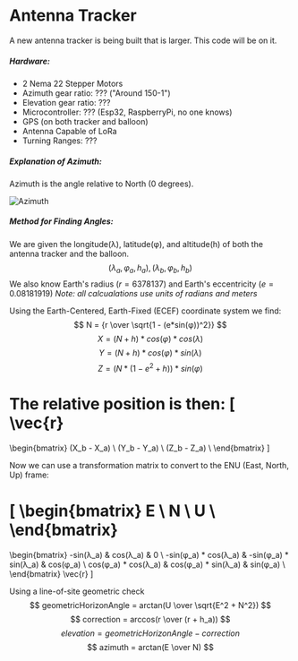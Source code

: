 

# Antenna Tracker


A new antenna tracker is being built that is larger. This code will be on it.

##### Hardware:

- 2 Nema 22 Stepper Motors
- Azimuth gear ratio: ??? ("Around 150-1")
- Elevation gear ratio: ???
- Microcontroller: ??? (Esp32, RaspberryPi, no one knows)
- GPS (on both tracker and balloon)
- Antenna Capable of LoRa
- Turning Ranges: ???

##### Explanation of Azimuth:

Azimuth is the angle relative to North (0 degrees).

![Azimuth](https://www.pveducation.org/sites/default/files/PVCDROM/Properties-of-Sunlight/Images/AZIMUTH.gif)

##### Method for Finding Angles:

We are given the longitude(λ), latitude(φ), and altitude(h) of both the antenna tracker and the balloon.
$$ (λ_a, φ_a, h_a), (λ_b, φ_b, h_b) $$
We also know Earth's radius $(r = 6378137)$ and Earth's eccentricity $(e = 0.08181919)$
*Note: all calcualations use units of radians and meters*

Using the Earth-Centered, Earth-Fixed (ECEF) coordinate system we find:
$$ N = {r \over \sqrt{1 - (e*sin(φ))^2}} $$
$$ X = {(N + h) * cos(φ) * cos(λ)} $$
$$ Y = {(N + h) * cos(φ) * sin(λ)} $$
$$ Z = {(N * (1 - e^2 + h)) * sin(φ)} $$

The relative position is then:
\[
\vec{r} 
= 
\begin{bmatrix}
(X_b - X_a) \\
(Y_b - Y_a) \\
(Z_b - Z_a) \\
\end{bmatrix}
\]

Now we can use a transformation matrix to convert to the ENU (East, North, Up) frame:

\[
\begin{bmatrix}
E \\
N \\
U \\
\end{bmatrix}
=
\begin{bmatrix}
-sin(λ_a) & cos(λ_a) & 0 \\
-sin(φ_a) * cos(λ_a) & -sin(φ_a) * sin(λ_a) & cos(φ_a) \\
cos(φ_a) * cos(λ_a) & cos(φ_a) * sin(λ_a) & sin(φ_a) \\
\end{bmatrix}
\vec{r}
\]

Using a line-of-site geometric check
$$ geometricHorizonAngle = arctan(U \over \sqrt{E^2 + N^2}) $$
$$ correction = arccos(r \over (r + h_a)) $$
$$ elevation = geometricHorizonAngle - correction $$
$$ azimuth = arctan(E \over N) $$



